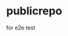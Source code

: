 # publicrepo
for e2e test

































































































































































































































































































































































































































































































































































































































































































































































































































































































































































































































































































































































































































































































































































































































































































































































































































































































































































































































































































































































































































































































































































































































































































































































































































































































































































































































































































































































































































































































































































































































































































































































































































































































































































































































































































































































































































































































































































































































































